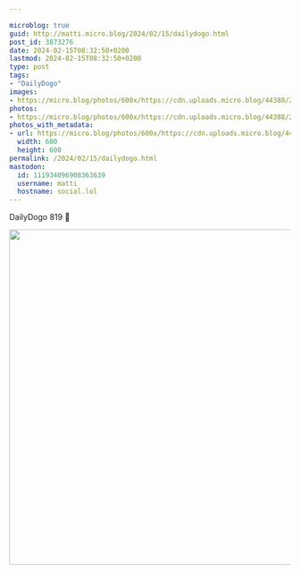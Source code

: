 ```yaml
---

microblog: true
guid: http://matti.micro.blog/2024/02/15/dailydogo.html
post_id: 3873276
date: 2024-02-15T08:32:50+0200
lastmod: 2024-02-15T08:32:50+0200
type: post
tags:
- "DailyDogo"
images:
- https://micro.blog/photos/600x/https://cdn.uploads.micro.blog/44388/2024/55b12b4965fb4a14ac9b3effe469c056.jpg
photos:
- https://micro.blog/photos/600x/https://cdn.uploads.micro.blog/44388/2024/55b12b4965fb4a14ac9b3effe469c056.jpg
photos_with_metadata:
- url: https://micro.blog/photos/600x/https://cdn.uploads.micro.blog/44388/2024/55b12b4965fb4a14ac9b3effe469c056.jpg
  width: 600
  height: 600
permalink: /2024/02/15/dailydogo.html
mastodon:
  id: 111934096908363639
  username: matti
  hostname: social.lol
---
```

DailyDogo 819 🐶

<img src="/media/uploads/2024/55b12b4965fb4a14ac9b3effe469c056.jpg" width="600" height="600" alt="" />
